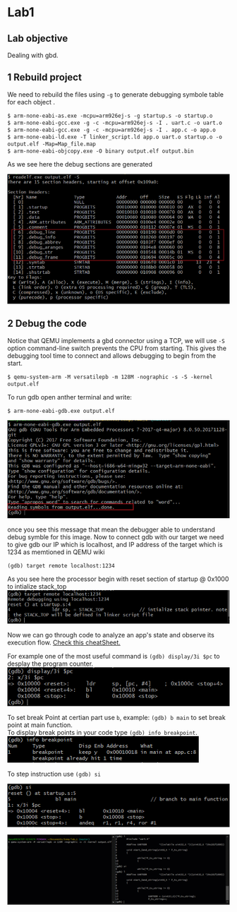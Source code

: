 # Lab1
## Lab objective
Dealing with gbd.

## 1 Rebuild project
We need to rebuild the files using ```-g``` to generate debugging symbole table for each object .
```
$ arm-none-eabi-as.exe -mcpu=arm926ej-s -g startup.s -o startup.o
$ arm-none-eabi-gcc.exe -g -c -mcpu=arm926ej-s -I . uart.c -o uart.o
$ arm-none-eabi-gcc.exe -g -c -mcpu=arm926ej-s -I . app.c -o app.o
$ arm-none-eabi-ld.exe -T linker_script.ld app.o uart.o startup.o -o output.elf -Map=Map_file.map
$ arm-none-eabi-objcopy.exe -O binary output.elf output.bin
```
As we see here the debug sections are generated

![alt text](https://github.com/A-Hanie/Master_Embeded_Systems/blob/main/02-Unit_3_Embedded_C/03-Lesson3/media/pic1.png?raw=true)

## 2 Debug the code

Notice that QEMU implements a gbd connector using a TCP, we will use ```-S``` option command-line switch prevents the CPU from starting. This gives the debugging tool time to connect and allows debugging to begin from the start.
```
$ qemu-system-arm -M versatilepb -m 128M -nographic -s -S -kernel output.elf
```

To run gdb open anther terminal and write:
```
$ arm-none-eabi-gdb.exe output.elf
```
![alt text](https://github.com/A-Hanie/Master_Embeded_Systems/blob/main/02-Unit_3_Embedded_C/03-Lesson3/media/pic2.png?raw=true)

once you see this message that mean the debugger able to understand debug symble for this image.
Now to connect gdb with our target we need to give gdb our IP which is localhost, and IP address of the target which is 1234 as memtioned in QEMU wiki
```
(gdb) target remote localhost:1234
```
As you see here the processor begin with reset section of startup @ 0x1000 to intialize stack_top
![alt text](https://github.com/A-Hanie/Master_Embeded_Systems/blob/main/02-Unit_3_Embedded_C/03-Lesson3/media/pic3.png?raw=true)

Now we can go through code to analyze an app's state and observe its execution flow. [Check this cheatSheet.](https://darkdust.net/files/GDB%20Cheat%20Sheet.pdf) <br />

For example one of the most useful command is ```(gdb) display/3i $pc``` to desplay the program counter.<br />
![alt text](https://github.com/A-Hanie/Master_Embeded_Systems/blob/main/02-Unit_3_Embedded_C/03-Lesson3/media/pic4.png?raw=true)

To set break Point at certian part use ```b```, example:  ```(gdb) b main``` to set break point at main function.<br />
To display break points in your code type ```(gdb) info breakpoint```.<br />
![alt text](https://github.com/A-Hanie/Master_Embeded_Systems/blob/main/02-Unit_3_Embedded_C/03-Lesson3/media/pic7.png?raw=true)


To step instruction use  ```(gdb) si```

![alt text](https://github.com/A-Hanie/Master_Embeded_Systems/blob/main/02-Unit_3_Embedded_C/03-Lesson3/media/pic5.png?raw=true)


![alt text](https://github.com/A-Hanie/Master_Embeded_Systems/blob/main/02-Unit_3_Embedded_C/03-Lesson3/media/DebugZelda.gif?raw=true)


